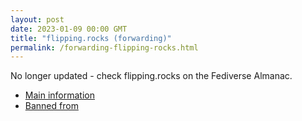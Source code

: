 ```yaml
---
layout: post
date: 2023-01-09 00:00 GMT
title: "flipping.rocks (forwarding)"
permalink: /forwarding-flipping-rocks.html
---
```


No longer updated - check flipping.rocks on the Fediverse Almanac.

* [Main information](https://www.fediversealmanac.com/api/v1/instances/flipping.rocks)
* [Banned from](https://www.fediversealmanac.com/api/v1/instances/flipping.rocks/banned_from)

